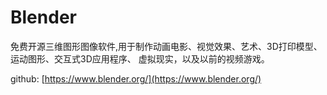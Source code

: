 # Blender

免费开源三维图形图像软件,用于制作动画电影、视觉效果、艺术、3D打印模型、运动图形、交互式3D应用程序、
虚拟现实，以及以前的视频游戏。

github: [https://www.blender.org/](https://www.blender.org/)